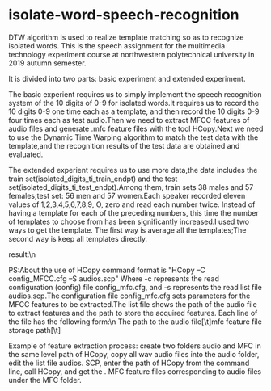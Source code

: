 # isolate-word-speech-recognition
DTW algorithm is used to realize template matching so as to recognize isolated words.
This is the speech assignment for the multimedia technology experiment course at northwestern polytechnical university in 2019 autumn semester.

It is divided into two parts: basic experiment and extended experiment.

The basic experient requires us to simply implement the speech recognition system of the 10 digits of 0-9 for isolated words.It requires us to record the 10 digits 0-9 one time each as a template, and then record the 10 digits 0-9 four times each as test audio.Then we need to extract MFCC features of audio files and generate .mfc feature files with the tool HCopy.Next we need to use the Dynamic Time Warping algorithm to match the test data with the template,and the recognition results of the test data are obtained and evaluated.

The extended experient requires us to use more data,the data includes the train set(isolated_digits_ti_train_endpt) and the test set(isolated_digits_ti_test_endpt).Among them, train sets 38 males and 57 females;test set: 56 men and 57 women.Each speaker recorded eleven values of 1,2,3,4,5,6,7,8,9, O, zero and read each number twice.
Instead of having a template for each of the preceding numbers, this time the number of templates to choose from has been significantly increased.I used two ways to get the template.
The first way is average all the templates;The second way is keep all templates directly.

result:\n



PS:About the use of HCopy command format is "HCopy –C config_MFCC.cfg –S audios.scp" Where -c represents the read configuration (config) file config_mfc.cfg, and -s represents the read list file audios.scp.The configuration file config_mfc.cfg sets parameters for the MFCC features to be extracted.The list file shows the path of the audio file to extract features and the path to store the acquired features. Each line of the file has the following form:\n
The path to the audio file[\t]mfc feature file storage path[\t]

Example of feature extraction process: create two folders audio and MFC in the same level path of HCopy, copy all wav audio files into the audio folder, edit the list file audios. SCP, enter the path of HCopy from the command line, call HCopy, and get the . MFC feature files corresponding to audio files under the MFC folder.

